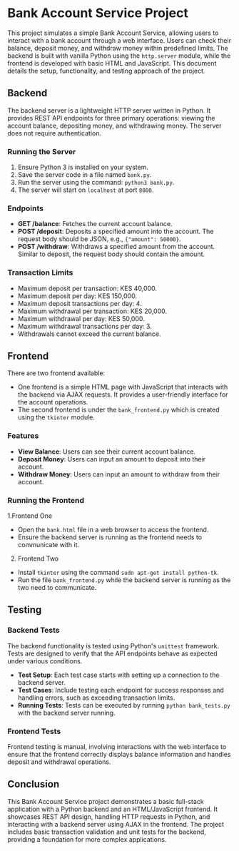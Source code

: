 # Bank Account Service Project

This project simulates a simple Bank Account Service, allowing users to interact with a bank account through a web interface. Users can check their balance, deposit money, and withdraw money within predefined limits. The backend is built with vanilla Python using the `http.server` module, while the frontend is developed with basic HTML and JavaScript.
This document details the setup, functionality, and testing approach of the project.

## Backend

The backend server is a lightweight HTTP server written in Python. It provides REST API endpoints for three primary operations: viewing the account balance, depositing money, and withdrawing money. The server does not require authentication.

### Running the Server

1. Ensure Python 3 is installed on your system.
2. Save the server code in a file named `bank.py`.
3. Run the server using the command: `python3 bank.py`.
4. The server will start on `localhost` at port `8000`.

### Endpoints

- **GET /balance**: Fetches the current account balance.
- **POST /deposit**: Deposits a specified amount into the account. The request body should be JSON, e.g., `{"amount": 50000}`.
- **POST /withdraw**: Withdraws a specified amount from the account. Similar to deposit, the request body should contain the amount.

### Transaction Limits

- Maximum deposit per transaction: KES 40,000.
- Maximum deposit per day: KES 150,000.
- Maximum deposit transactions per day: 4.
- Maximum withdrawal per transaction: KES 20,000.
- Maximum withdrawal per day: KES 50,000.
- Maximum withdrawal transactions per day: 3.
- Withdrawals cannot exceed the current balance.

## Frontend

There are two frontend available:
- One frontend is a simple HTML page with JavaScript that interacts with the backend via AJAX requests. It provides a user-friendly interface for the account operations.
- The second frontend is under the `bank_frontend.py` which is created using the `tkinter` module.

### Features

- **View Balance**: Users can see their current account balance.
- **Deposit Money**: Users can input an amount to deposit into their account.
- **Withdraw Money**: Users can input an amount to withdraw from their account.

### Running the Frontend
1.Frontend One
- Open the `bank.html` file in a web browser to access the frontend.
- Ensure the backend server is running as the frontend needs to communicate with it.

2. Frontend Two
- Install `tkinter` using the command `sudo apt-get install python-tk`.
- Run the file `bank_frontend.py` while the backend server is running as the two need to communicate.

## Testing

### Backend Tests

The backend functionality is tested using Python's `unittest` framework. Tests are designed to verify that the API endpoints behave as expected under various conditions.

- **Test Setup**: Each test case starts with setting up a connection to the backend server.
- **Test Cases**: Include testing each endpoint for success responses and handling errors, such as exceeding transaction limits.
- **Running Tests**: Tests can be executed by running `python bank_tests.py` with the backend server running.

### Frontend Tests

Frontend testing is manual, involving interactions with the web interface to ensure that the frontend correctly displays balance information and handles deposit and withdrawal operations.

## Conclusion

This Bank Account Service project demonstrates a basic full-stack application with a Python backend and an HTML/JavaScript frontend. It showcases REST API design, handling HTTP requests in Python, and interacting with a backend server using AJAX in the frontend. The project includes basic transaction validation and unit tests for the backend, providing a foundation for more complex applications.